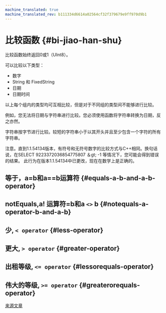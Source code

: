 ```yaml
---
machine_translated: true
machine_translated_rev: b111334d6614a02564cf32f379679e9ff970d9b1
---
```


# 比较函数 {#bi-jiao-han-shu}

比较函数始终返回0或1（UInt8）。

可以比较以下类型：

-   数字
-   String 和 FixedString
-   日期
-   日期时间

以上每个组内的类型均可互相比较，但是对于不同组的类型间不能够进行比较。

例如，您无法将日期与字符串进行比较。您必须使用函数将字符串转换为日期，反之亦然。

字符串按字节进行比较。较短的字符串小于以其开头并且至少包含一个字符的所有字符串。

注意。直到1.1.54134版本，有符号和无符号数字的比较方式与C++相同。换句话说，在SELECT 9223372036854775807 ＆gt; -1 等情况下，您可能会得到错误的结果。 此行为在版本1.1.54134中已更改，现在在数学上是正确的。

## 等于，a=b和a==b运算符 {#equals-a-b-and-a-b-operator}

## notEquals,a! 运算符=b和a `<>` b {#notequals-a-operator-b-and-a-b}

## 少, `< operator` {#less-operator}

## 更大, `> operator` {#greater-operator}

## 出租等级, `<= operator` {#lessorequals-operator}

## 伟大的等级, `>= operator` {#greaterorequals-operator}

[来源文章](https://clickhouse.tech/docs/en/query_language/functions/comparison_functions/) <!--hide-->
